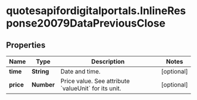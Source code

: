 # quotesapifordigitalportals.InlineResponse20079DataPreviousClose

## Properties

Name | Type | Description | Notes
------------ | ------------- | ------------- | -------------
**time** | **String** | Date and time. | [optional] 
**price** | **Number** | Price value. See attribute &#x60;valueUnit&#x60; for its unit. | [optional] 


